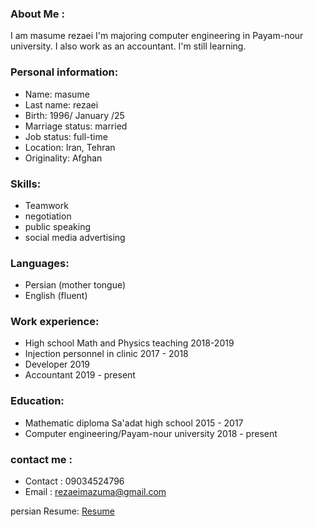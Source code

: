 ### About Me :
I am masume rezaei 
I'm majoring computer engineering in Payam-nour university.
I also work as an accountant.
I'm still learning.

### Personal information:
+ Name: masume
+ Last name: rezaei
+ Birth: 1996/ January /25
+ Marriage status: married
+ Job status: full-time
+ Location: Iran, Tehran 
+ Originality: Afghan 

### Skills: 
- Teamwork
- negotiation
- public speaking
- social media advertising 

### Languages:
- Persian (mother tongue)
- English (fluent) 

### Work experience:
- High school Math and Physics teaching 2018-2019
- Injection personnel in clinic 2017 - 2018 
- Developer 2019 
- Accountant 2019 - present 

### Education:
- Mathematic diploma Sa'adat high school 2015 - 2017
- Computer engineering/Payam-nour university 2018 - present

### contact me :
- Contact : 09034524796
- Email : rezaeimazuma@gmail.com

persian Resume: <a href="https://rezaeimasumeh.github.io/rezaeimasumeh-fa.github.io/"> Resume </a>
